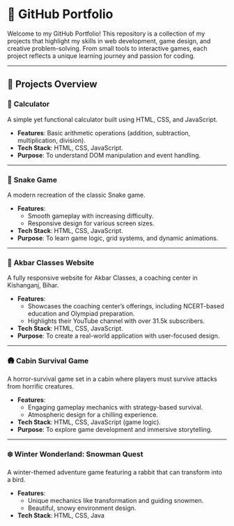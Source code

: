 # 🌟 GitHub Portfolio

Welcome to my GitHub Portfolio! This repository is a collection of my projects that highlight my skills in web development, game design, and creative problem-solving. From small tools to interactive games, each project reflects a unique learning journey and passion for coding.  

---

## 📂 **Projects Overview**

### 🧮 **Calculator**
A simple yet functional calculator built using HTML, CSS, and JavaScript.  
- **Features**: Basic arithmetic operations (addition, subtraction, multiplication, division).  
- **Tech Stack**: HTML, CSS, JavaScript.  
- **Purpose**: To understand DOM manipulation and event handling.  

---

### 🐍 **Snake Game**
A modern recreation of the classic Snake game.  
- **Features**:  
  - Smooth gameplay with increasing difficulty.  
  - Responsive design for various screen sizes.  
- **Tech Stack**: HTML, CSS, JavaScript.  
- **Purpose**: To learn game logic, grid systems, and dynamic animations.  

---

### 🏫 **Akbar Classes Website**
A fully responsive website for Akbar Classes, a coaching center in Kishanganj, Bihar.  
- **Features**:  
  - Showcases the coaching center’s offerings, including NCERT-based education and Olympiad preparation.  
  - Highlights their YouTube channel with over 31.5k subscribers.  
- **Tech Stack**: HTML, CSS, JavaScript.  
- **Purpose**: To create a real-world application with user-focused design.  

---

### 🛖 **Cabin Survival Game**
A horror-survival game set in a cabin where players must survive attacks from horrific creatures.  
- **Features**:  
  - Engaging gameplay mechanics with strategy-based survival.  
  - Atmospheric design for a chilling experience.  
- **Tech Stack**: HTML, CSS, JavaScript (game logic).  
- **Purpose**: To explore game development and immersive storytelling.  

---

### ❄️ **Winter Wonderland: Snowman Quest**
A winter-themed adventure game featuring a rabbit that can transform into a bird.  
- **Features**:  
  - Unique mechanics like transformation and guiding snowmen.  
  - Beautiful, snowy environment design.  
- **Tech Stack**: HTML, CSS, Java

